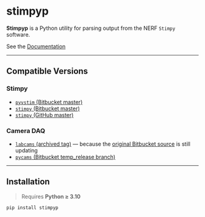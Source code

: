 # stimpyp

**Stimpyp** is a Python utility for parsing output from the NERF `Stimpy` software.

See the [Documentation](https://stimpyp.readthedocs.io/en/latest/index.html)

---

## Compatible Versions

### Stimpy

- [`pyvstim` (Bitbucket master)](https://bitbucket.org/activision/pyvstim/src/master/)
- [`stimpy` (Bitbucket master)](https://bitbucket.org/activision/stimpy/src/master/)
- [`stimpy` (GitHub master)](https://github.com/vision-to-action/stimpy)

### Camera DAQ

- [`labcams` (archived tag)](https://github.com/ytsimon2004/labcams/tree/rig2_labcam_2109) — because
  the [original Bitbucket source](https://bitbucket.org/jpcouto/labcams/src/master/) is still updating
- [`pycams` (Bitbucket temp_release branch)](https://bitbucket.org/activision/labcams/src/temp_release/)

---

## Installation

> Requires **Python ≥ 3.10**

```bash
pip install stimpyp
```


